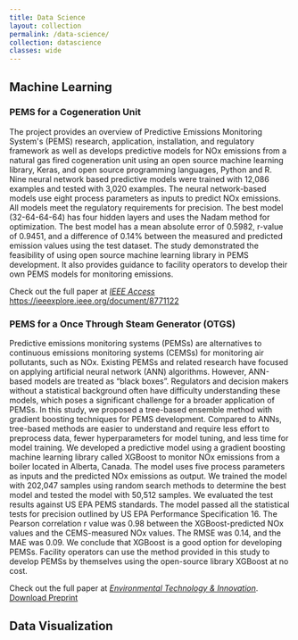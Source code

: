 ```yaml
---
title: Data Science
layout: collection
permalink: /data-science/
collection: datascience
classes: wide
---
```

## Machine Learning

### PEMS for a Cogeneration Unit

The project provides an overview of Predictive Emissions Monitoring System's (PEMS) research, application, installation, and regulatory framework as well as develops predictive models for NOx emissions from a natural gas fired cogeneration unit using an open source machine learning library, Keras, and open source programming languages, Python and R. Nine neural network based predictive models were trained with 12,086 examples and tested with 3,020 examples. The neural network-based models use eight process parameters as inputs to predict NOx emissions. All models meet the regulatory requirements for precision. The best model (32-64-64-64) has four hidden layers and uses the Nadam method for optimization. The best model has a mean absolute error of 0.5982, r-value of 0.9451, and a difference of 0.14% between the measured and predicted emission values using the test dataset. The study demonstrated the feasibility of using open source machine learning library in PEMS development. It also provides guidance to facility operators to develop their own PEMS models for monitoring emissions.

Check out the full paper at [*IEEE Access*](https://ieeexplore.ieee.org/document/8771122) <https://ieeexplore.ieee.org/document/8771122>

### PEMS for a Once Through Steam Generator (OTGS)

Predictive emissions monitoring systems (PEMSs) are alternatives to continuous emissions monitoring systems (CEMSs) for monitoring air pollutants, such as NOx. Existing PEMSs and related research have focused on applying artificial neural network (ANN) algorithms. However, ANN-based models are treated as “black boxes”. Regulators and decision makers without a statistical background often have difficulty understanding these models, which poses a significant challenge for a broader application of PEMSs. In this study, we proposed a tree-based ensemble method with gradient boosting techniques for PEMS development. Compared to ANNs, tree-based methods are easier to understand and require less effort to preprocess data, fewer hyperparameters for model tuning, and less time for model training. We developed a predictive model using a gradient boosting machine learning library called XGBoost to monitor NOx emissions from a boiler located in Alberta, Canada. The model uses five process parameters as inputs and the predicted NOx emissions as output. We trained the model with 202,047 samples using random search methods to determine the best model and tested the model with 50,512 samples. We evaluated the test results against US EPA PEMS standards. The model passed all the statistical tests for precision outlined by US EPA Performance Specification 16. The Pearson correlation r value was 0.98 between the XGBoost-predicted NOx values and the CEMS-measured NOx values. The RMSE was 0.14, and the MAE was 0.09. We conclude that XGBoost is a good option for developing PEMSs. Facility operators can use the method provided in this study to develop PEMSs by themselves using the open-source library XGBoost at no cost.

Check out the full paper at [*Environmental Technology & Innovation*](https://www.sciencedirect.com/science/article/abs/pii/S2352186420313286).
[Download Preprint](./assets/files/PEMS_XGBoost_ETI.pdf)

## Data Visualization



